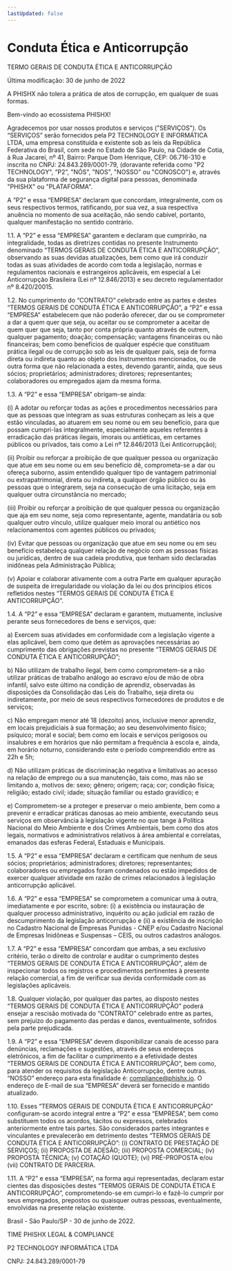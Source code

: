 ```yaml
---
lastUpdated: false
---
```


# Conduta Ética e Anticorrupção

TERMO GERAIS DE CONDUTA ÉTICA E ANTICORRUPÇÃO

Última modificação: 30 de junho de 2022

A PHISHX não tolera a prática de atos de corrupção, em qualquer de suas formas.

Bem-vindo ao ecossistema PHISHX!

Agradecemos por usar nossos produtos e serviços ("SERVIÇOS"). Os “SERVIÇOS” serão fornecidos pela P2 TECHNOLOGY E INFORMÁTICA LTDA, uma empresa constituída e existente sob as leis da República Federativa do Brasil, com sede no Estado de São Paulo, na Cidade de Cotia, à Rua Jacareí, nº 41, Bairro: Parque Dom Henrique, CEP: 06.716-310 e inscrita no CNPJ: 24.843.289/0001-79, (doravante referida como "P2 TECHNOLOGY", “P2”, "NÓS", "NOS", "NOSSO" ou "CONOSCO") e, através da sua plataforma de segurança digital para pessoas, denominada "PHISHX" ou "PLATAFORMA".

A “P2” e essa “EMPRESA” declaram que concordam, integralmente, com os seus respectivos termos, ratificando, por sua vez, a sua respectiva anuência no momento de sua aceitação, não sendo cabível, portanto, qualquer manifestação no sentido contrário.

1.1. A “P2” e essa “EMPRESA” garantem e declaram que cumprirão, na integralidade, todas as diretrizes contidas no presente Instrumento denominado “TERMOS GERAIS DE CONDUTA ÉTICA E ANTICORRUPÇÃO”, observando as suas devidas atualizações, bem como que irá conduzir todas as suas atividades de acordo com toda a legislação, normas e regulamentos nacionais e estrangeiros aplicáveis, em especial a Lei Anticorrupção Brasileira (Lei nº 12.846/2013) e seu decreto regulamentador nº 8.420/20015.

1.2. No cumprimento do “CONTRATO” celebrado entre as partes e destes “TERMOS GERAIS DE CONDUTA ÉTICA E ANTICORRUPÇÃO”, a “P2” e essa “EMPRESA” estabelecem que não poderão oferecer, dar ou se comprometer a dar a quem quer que seja, ou aceitar ou se comprometer a aceitar de quem quer que seja, tanto por conta própria quanto através de outrem, qualquer pagamento; doação; compensação; vantagens financeiras ou não financeiras; bem como benefícios de qualquer espécie que constituam prática ilegal ou de corrupção sob as leis de qualquer país, seja de forma direta ou indireta quanto ao objeto dos Instrumentos mencionados, ou de outra forma que não relacionada a estes, devendo garantir, ainda, que seus sócios; proprietários; administradores; diretores; representantes; colaboradores ou empregados ajam da mesma forma.

1.3. A “P2” e essa “EMPRESA” obrigam-se ainda:

(i) A adotar ou reforçar todas as ações e procedimentos necessários para que as pessoas que integram as suas estruturas conheçam as leis a que estão vinculadas, ao atuarem em seu nome ou em seu benefício, para que possam cumpri-las integralmente, especialmente aqueles referentes à erradicação das práticas ilegais, imorais ou antiéticas, em certames públicos ou privados, tais como a Lei nº 12.846/2013 (Lei Anticorrupção);

(ii) Proibir ou reforçar a proibição de que qualquer pessoa ou organização que atue em seu nome ou em seu benefício dê, comprometa-se a dar ou ofereça suborno, assim entendido qualquer tipo de vantagem patrimonial ou extrapatrimonial, direta ou indireta, a qualquer órgão público ou às pessoas que o integrarem, seja na consecução de uma licitação, seja em qualquer outra circunstância no mercado;

(iii) Proibir ou reforçar a proibição de que qualquer pessoa ou organização que aja em seu nome, seja como representante, agente, mandatária ou sob qualquer outro vínculo, utilize qualquer meio imoral ou antiético nos relacionamentos com agentes públicos ou privados;

(iv) Evitar que pessoas ou organização que atue em seu nome ou em seu benefício estabeleça qualquer relação de negócio com as pessoas físicas ou jurídicas, dentro de sua cadeia produtiva, que tenham sido declaradas inidôneas pela Administração Pública;

(v) Apoiar e colaborar ativamente com a outra Parte em qualquer apuração de suspeita de irregularidade ou violação da lei ou dos princípios éticos refletidos nestes “TERMOS GERAIS DE CONDUTA ÉTICA E ANTICORRUPÇÃO”.

1.4. A “P2” e essa “EMPRESA” declaram e garantem, mutuamente, inclusive perante seus fornecedores de bens e serviços, que:

a) Exercem suas atividades em conformidade com a legislação vigente a elas aplicável, bem como que detém as aprovações necessárias ao cumprimento das obrigações previstas no presente “TERMOS GERAIS DE CONDUTA ÉTICA E ANTICORRUPÇÃO”;

b) Não utilizam de trabalho ilegal, bem como comprometem-se a não utilizar práticas de trabalho análogo ao escravo e/ou de mão de obra infantil, salvo este último na condição de aprendiz, observadas às disposições da Consolidação das Leis do Trabalho, seja direta ou indiretamente, por meio de seus respectivos fornecedores de produtos e de serviços;

c) Não empregam menor até 18 (dezoito) anos, inclusive menor aprendiz, em locais prejudiciais à sua formação; ao seu desenvolvimento físico; psíquico; moral e social; bem como em locais e serviços perigosos ou insalubres e em horários que não permitam a frequência à escola e, ainda, em horário noturno, considerando este o período compreendido entre as 22h e 5h;

d) Não utilizam práticas de discriminação negativa e limitativas ao acesso na relação de emprego ou a sua manutenção, tais como, mas não se limitando a, motivos de: sexo; gênero; origem; raça; cor; condição física; religião; estado civil; idade; situação familiar ou estado gravídico; e

e) Comprometem-se a proteger e preservar o meio ambiente, bem como a prevenir e erradicar práticas danosas ao meio ambiente, executando seus serviços em observância à legislação vigente no que tange à Política Nacional do Meio Ambiente e dos Crimes Ambientais, bem como dos atos legais, normativos e administrativos relativos à área ambiental e correlatas, emanados das esferas Federal, Estaduais e Municipais.

1.5. A “P2” e essa “EMPRESA” declaram e certificam que nenhum de seus sócios; proprietários; administradores; diretores; representantes; colaboradores ou empregados foram condenados ou estão impedidos de exercer qualquer atividade em razão de crimes relacionados à legislação anticorrupção aplicável.

1.6. A “P2” e essa “EMPRESA” se comprometem a comunicar uma à outra, imediatamente e por escrito, sobre: (i) a existência ou instauração de qualquer processo administrativo, inquérito ou ação judicial em razão de descumprimento da legislação anticorrupção e (ii) a existência de inscrição no Cadastro Nacional de Empresas Punidas - CNEP e/ou Cadastro Nacional de Empresas Inidôneas e Suspensas – CEIS, ou outros cadastros análogos.

1.7. A “P2” e essa “EMPRESA” concordam que ambas, a seu exclusivo critério, terão o direito de controlar e auditar o cumprimento destes “TERMOS GERAIS DE CONDUTA ÉTICA E ANTICORRUPÇÃO”, além de inspecionar todos os registros e procedimentos pertinentes à presente relação comercial, a fim de verificar sua devida conformidade com as legislações aplicáveis.

1.8. Qualquer violação, por qualquer das partes, ao disposto nestes “TERMOS GERAIS DE CONDUTA ÉTICA E ANTICORRUPÇÃO” poderá ensejar a rescisão motivada do “CONTRATO” celebrado entre as partes, sem prejuízo do pagamento das perdas e danos, eventualmente, sofridos pela parte prejudicada.

1.9. A “P2” e essa “EMPRESA” devem disponibilizar canais de acesso para denúncias, reclamações e sugestões, através de seus endereços eletrônicos, a fim de facilitar o cumprimento e a efetividade destes “TERMOS GERAIS DE CONDUTA ÉTICA E ANTICORRUPÇÃO”, bem como, para atender os requisitos da legislação Anticorrupção, dentre outras. “NOSSO” endereço para esta finalidade é: compliance@phishx.io. O endereço de E-mail de sua “EMPRESA” deverá ser fornecido e mantido atualizado.

1.10. Esses “TERMOS GERAIS DE CONDUTA ÉTICA E ANTICORRUPÇÃO” configuram-se acordo integral entre a “P2” e essa “EMPRESA”, bem como substituem todos os acordos, tácitos ou expressos, celebrados anteriormente entre tais partes. São considerados partes integrantes e vinculantes e prevalecerão em detrimento destes “TERMOS GERAIS DE CONDUTA ÉTICA E ANTICORRUPÇÃO”: (i) CONTRATO DE PRESTAÇÃO DE SERVIÇOS; (ii) PROPOSTA DE ADESÃO; (iii) PROPOSTA COMERCIAL; (iv) PROPOSTA TÉCNICA; (v) COTAÇÃO (QUOTE); (vi) PRÉ-PROPOSTA e/ou (vii) CONTRATO DE PARCERIA.

1.11. A “P2” e essa “EMPRESA”, na forma aqui representadas, declaram estar cientes das disposições destes “TERMOS GERAIS DE CONDUTA ÉTICA E ANTICORRUPÇÃO”, comprometendo-se em cumpri-lo e fazê-lo cumprir por seus empregados, prepostos ou quaisquer outras pessoas, eventualmente, envolvidas na presente relação existente.

Brasil - São Paulo/SP - 30 de junho de 2022.

TIME PHISHX LEGAL & COMPLIANCE

P2 TECHNOLOGY INFORMÁTICA LTDA

CNPJ: 24.843.289/0001-79
